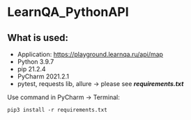 # LearnQA_PythonAPI

## What is used:
- Application: https://playground.learnqa.ru/api/map
- Python 3.9.7
- pip 21.2.4
- PyCharm 2021.2.1
- pytest, requests lib, allure -> please see ***requirements.txt***

Use command in PyCharm -> Terminal:
```
pip3 install -r requirements.txt
```
